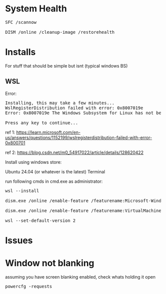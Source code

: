 # System Health

<pre>
SFC /scannow

DISM /online /cleanup-image /restorehealth
</pre>

# Installs

For stuff that should be simple but isnt (typical windows BS)

## WSL

Error:

<pre>
Installing, this may take a few minutes...
WslRegisterDistribution failed with error: 0x8007019e
Error: 0x8007019e The Windows Subsystem for Linux has not been enabled.

Press any key to continue...
</pre>

ref 1: https://learn.microsoft.com/en-us/answers/questions/1152199/wslregisterdistribution-failed-with-error-0x800701

ref 2: https://blog.csdn.net/m0_54917022/article/details/128620422


Install using windows store:

Ubuntu 24.04 (or whatever is the latest)
Terminal

run following cmds in cmd.exe as administrator:

<pre>
wsl --install

dism.exe /online /enable-feature /featurename:Microsoft-Windows-Subsystem-Linux /all /norestart

dism.exe /online /enable-feature /featurename:VirtualMachinePlatform /all /norestart

wsl --set-default-version 2
</pre>

# Issues

# Window not blanking

assuming you have screen blanking enabled, check whats holding it open

<pre>
powercfg -requests
</pre>
